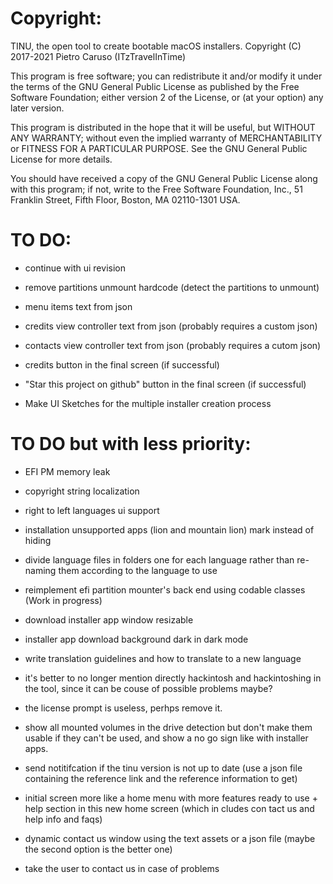 # Copyright:
TINU, the open tool to create bootable macOS installers.
Copyright (C) 2017-2021 Pietro Caruso (ITzTravelInTime)

This program is free software; you can redistribute it and/or modify
it under the terms of the GNU General Public License as published by
the Free Software Foundation; either version 2 of the License, or
(at your option) any later version.

This program is distributed in the hope that it will be useful,
but WITHOUT ANY WARRANTY; without even the implied warranty of
MERCHANTABILITY or FITNESS FOR A PARTICULAR PURPOSE. See the
GNU General Public License for more details.

You should have received a copy of the GNU General Public License along
with this program; if not, write to the Free Software Foundation, Inc.,
51 Franklin Street, Fifth Floor, Boston, MA 02110-1301 USA.

# TO DO:

- continue with ui revision

- remove partitions unmount hardcode (detect the partitions to unmount)

- menu items text from json

- credits view controller text from json (probably requires a custom json)

- contacts view controller text from json (probably requires a cutom json)

- credits button in the final screen (if successful)

- "Star this project on github" button in the final screen (if successful)

- Make UI Sketches for the multiple installer creation process

# TO DO but with less priority:
- EFI PM memory leak
- copyright string localization
- right to left languages ui support
- installation unsupported apps (lion and mountain lion) mark instead of hiding
- divide language files in folders one for each language rather than re-naming them according to the language to use

- reimplement efi partition mounter's back end using codable classes (Work in progress)

- download installer app window resizable
- installer app download background dark in dark mode

- write translation guidelines and how to translate to a new language

- it's better to no longer mention directly hackintosh and hackintoshing in the tool, since it can be couse of possible problems maybe?

- the license prompt is useless, perhps remove it.

- show all mounted volumes in the drive detection but don't make them usable if they can't be used, and show a no go sign like with installer apps.

- send notitifcation if the tinu version is not up to date (use a json file containing the reference link and the reference information to get)

- initial screen more like a home menu with more features ready to use + help section in this new home screen (which in cludes con tact us and help info and faqs)

- dynamic contact us window using the text assets or a json file (maybe the second option is the better one)

- take the user to contact us in case of problems

